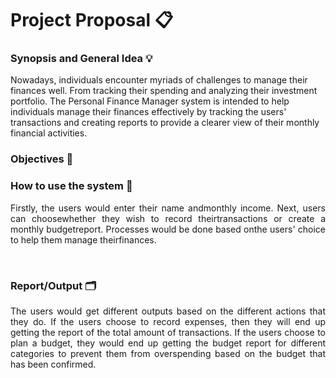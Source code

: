 # Project Proposal 📋
### Synopsis and General Idea 💡
Nowadays, individuals encounter myriads of challenges to manage their finances well. From tracking their spending and analyzing their investment portfolio. The Personal Finance Manager system is intended to help individuals manage their finances effectively by tracking the users' transactions and creating reports to provide a clearer view of their monthly financial activities. 

### Objectives 🔮

### How to use the system 📝

<p align="justify"> 
Firstly, the users would enter their name andmonthly income. Next, users can choosewhether they wish to record theirtransactions or create a monthly budgetreport. Processes would be done based onthe users' choice to help them manage theirfinances.</p><br>


### Report/Output 🗂


 <p align="justify"> 
The users would get different outputs based on the different actions that they do. If the users choose to record expenses, then they will end up getting the report of the total amount of transactions. If the users choose to plan a budget, they would end up getting the budget report for different categories to prevent them from overspending based on the budget that has been confirmed. </p>
